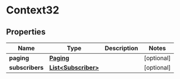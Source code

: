 
# Context32

## Properties
Name | Type | Description | Notes
------------ | ------------- | ------------- | -------------
**paging** | [**Paging**](Paging.md) |  |  [optional]
**subscribers** | [**List&lt;Subscriber&gt;**](Subscriber.md) |  |  [optional]



